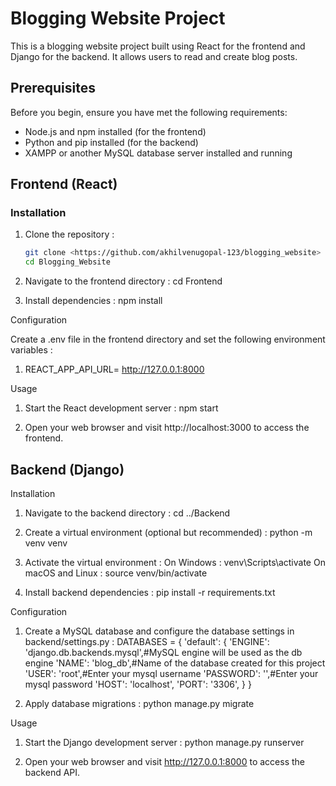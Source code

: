 # Blogging Website Project

This is a blogging website project built using React for the frontend and Django for the backend. It allows users to read and create blog posts.

## Prerequisites

Before you begin, ensure you have met the following requirements:

- Node.js and npm installed (for the frontend)
- Python and pip installed (for the backend)
- XAMPP or another MySQL database server installed and running

## Frontend (React)

### Installation

1. Clone the repository :

   ```bash
   git clone <https://github.com/akhilvenugopal-123/blogging_website>
   cd Blogging_Website

2. Navigate to  the frontend directory :
    cd Frontend

3. Install dependencies :
    npm install

Configuration

Create a .env file in the frontend directory and set the following environment variables :

1. REACT_APP_API_URL= http://127.0.0.1:8000

Usage

1. Start the React development server :
    npm start

2. Open your web browser and visit http://localhost:3000 to access the      frontend.


## Backend (Django)

Installation

1. Navigate to the backend directory :
    cd ../Backend

2. Create a virtual environment (optional but recommended) :
    python -m venv venv

3. Activate the virtual environment :
    On Windows : venv\Scripts\activate
    On macOS and Linux : source venv/bin/activate

4. Install backend dependencies :
    pip install -r requirements.txt

Configuration

1. Create a MySQL database and configure the database settings in backend/settings.py :
    DATABASES = {
	'default': {
	    'ENGINE': 'django.db.backends.mysql',#MySQL engine will be used as the db engine
	    'NAME': 'blog_db',#Name of the database created for this project
	    'USER': 'root',#Enter your mysql username
	    'PASSWORD': '',#Enter your mysql password
	    'HOST': 'localhost',
	    'PORT': '3306',
	}
}

2. Apply database migrations :
    python manage.py migrate

Usage

1. Start the Django development server :
    python manage.py runserver

2. Open your web browser and visit http://127.0.0.1:8000 to access the backend API.



